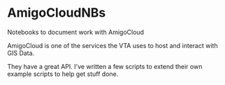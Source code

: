 # AmigoCloudNBs
Notebooks to document work with AmigoCloud

AmigoCloud is one of the services the VTA uses to host and interact with GIS Data.

They have a great API.  I've written a few scripts to extend their own example scripts to help get stuff done.
